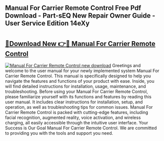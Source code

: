 ## Manual For Carrier Remote Control Free Pdf Download - Part-sEQ New Repair Owner Guide - User Service Edition 14eXy

# <h2><a href="http://bc52313.oget.top/?id=Manual+For+Carrier+Remote+Control">🔗Download New 👉🔴 Manual For Carrier Remote Control</a></h2>

[![Manual For Carrier Remote Control new download](https://i.imgur.com/5g1atiW.png)](http://bc52313.oget.top/?id=Manual+For+Carrier+Remote+Control)
Greetings and welcome to the user manual for your newly implemented system Manual For Carrier Remote Control. This manual is specifically designed to help you navigate the features and functions of your product with ease. Inside, you will find detailed instructions for installation, usage, maintenance, and troubleshooting. Before using your Manual For Carrier Remote Control, please familiarize yourself with its functions and features by reading this user manual. It includes clear instructions for installation, setup, and operation, as well as troubleshooting tips for common issues. Manual For Carrier Remote Control is packed with cutting-edge features, including facial recognition, augmented reality, voice activation, and wireless charging, all easily accessible through the intuitive user interface. Your Success is Our Goal Manual For Carrier Remote Control. We are committed to providing you with the tools and support you need.
